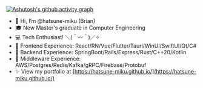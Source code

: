 [![Ashutosh's github activity graph](https://github-readme-activity-graph.vercel.app/graph?username=hatsune-miku&theme=xcode)](https://github.com/ashutosh00710/github-readme-activity-graph)

- 👋 Hi, I’m @hatsune-miku (Brian)
- 🎓 New Master's graduate in Computer Engineering
- 💻 Tech Enthusiast! ＼(＾〰＾)／✧
- 🎉 Frontend Experience: React/RN/Vue/Flutter/Tauri/WinUI/SwiftUI/Qt/C#
- 🚀 Backend Experience: SpringBoot/Rails/Express/Rust/C++20/Kotlin
- 🔧 Middleware Experience: AWS/Postgres/Redis/Kafka/gRPC/Firebase/Protobuf
- ✨ View my portfolio at [https://hatsune-miku.github.io/](https://hatsune-miku.github.io/)


<!---
hatsune-miku/hatsune-miku is a ✨ special ✨ repository because its `README.md` (this file) appears on your GitHub profile.
You can click the Preview link to take a look at your changes.
--->
